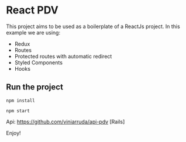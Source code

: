# React PDV

This project aims to be used as a boilerplate of a ReactJs project.
In this example we are using:
- Redux
- Routes
- Protected routes with automatic redirect
- Styled Components
- Hooks

## Run the project

```npm install```

```npm start```

Api: https://github.com/viniarruda/api-pdv [Rails]

Enjoy!
